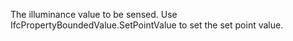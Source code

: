 The illuminance value to be sensed. Use IfcPropertyBoundedValue.SetPointValue to set the set point value.
